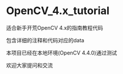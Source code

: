 # OpenCV_4.x_tutorial

适合新手开荒OpenCV 4.x的指南教程代码

包含详细的注释和代码对应的data

本项目已经在本地环境(OpenCV 4.4.0)通过测试

欢迎大家提问和交流
